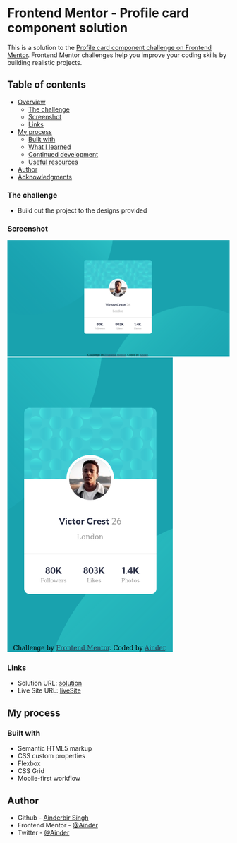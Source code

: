 # Frontend Mentor - Profile card component solution

This is a solution to the [Profile card component challenge on Frontend Mentor](https://www.frontendmentor.io/challenges/profile-card-component-cfArpWshJ). Frontend Mentor challenges help you improve your coding skills by building realistic projects. 

## Table of contents

- [Overview](#overview)
  - [The challenge](#the-challenge)
  - [Screenshot](#screenshot)
  - [Links](#links)
- [My process](#my-process)
  - [Built with](#built-with)
  - [What I learned](#what-i-learned)
  - [Continued development](#continued-development)
  - [Useful resources](#useful-resources)
- [Author](#author)
- [Acknowledgments](#acknowledgments)

### The challenge

- Build out the project to the designs provided

### Screenshot

<img src="images/desktop.png">

<img src="images/mobile.png">


### Links

- Solution URL: [solution](https://your-solution-url.com)
- Live Site URL: [liveSite](https://your-live-site-url.com)

## My process

### Built with

- Semantic HTML5 markup
- CSS custom properties
- Flexbox
- CSS Grid
- Mobile-first workflow

## Author

- Github - [Ainderbir Singh](https://github.com/atinderbirsin)
- Frontend Mentor - [@Ainder](https://www.frontendmentor.io/profile/atinderbirsin)
- Twitter - [@Ainder](https://twitter.com/atindebir)